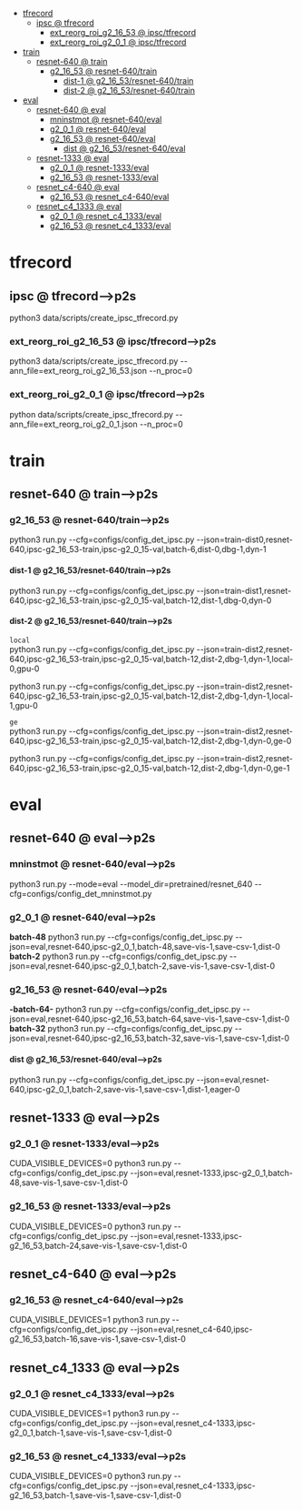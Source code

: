 <!-- MarkdownTOC -->

- [tfrecord](#tfrecor_d_)
    - [ipsc       @ tfrecord](#ipsc___tfrecord_)
        - [ext_reorg_roi_g2_16_53       @ ipsc/tfrecord](#ext_reorg_roi_g2_16_53___ipsc_tfrecor_d_)
        - [ext_reorg_roi_g2_0_1       @ ipsc/tfrecord](#ext_reorg_roi_g2_0_1___ipsc_tfrecor_d_)
- [train](#train_)
    - [resnet-640       @ train](#resnet_640___trai_n_)
        - [g2_16_53       @ resnet-640/train](#g2_16_53___resnet_640_train_)
            - [dist-1       @ g2_16_53/resnet-640/train](#dist_1___g2_16_53_resnet_640_trai_n_)
            - [dist-2       @ g2_16_53/resnet-640/train](#dist_2___g2_16_53_resnet_640_trai_n_)
- [eval](#eva_l_)
    - [resnet-640       @ eval](#resnet_640___eval_)
        - [mninstmot       @ resnet-640/eval](#mninstmot___resnet_640_eva_l_)
        - [g2_0_1       @ resnet-640/eval](#g2_0_1___resnet_640_eva_l_)
        - [g2_16_53       @ resnet-640/eval](#g2_16_53___resnet_640_eva_l_)
            - [dist       @ g2_16_53/resnet-640/eval](#dist___g2_16_53_resnet_640_eval_)
    - [resnet-1333       @ eval](#resnet_1333___eval_)
        - [g2_0_1       @ resnet-1333/eval](#g2_0_1___resnet_1333_eval_)
        - [g2_16_53       @ resnet-1333/eval](#g2_16_53___resnet_1333_eval_)
    - [resnet_c4-640       @ eval](#resnet_c4_640___eval_)
        - [g2_16_53       @ resnet_c4-640/eval](#g2_16_53___resnet_c4_640_eval_)
    - [resnet_c4_1333       @ eval](#resnet_c4_1333___eval_)
        - [g2_0_1       @ resnet_c4_1333/eval](#g2_0_1___resnet_c4_1333_eva_l_)
        - [g2_16_53       @ resnet_c4_1333/eval](#g2_16_53___resnet_c4_1333_eva_l_)

<!-- /MarkdownTOC -->

<a id="tfrecor_d_"></a>
# tfrecord
<a id="ipsc___tfrecord_"></a>
## ipsc       @ tfrecord-->p2s
python3 data/scripts/create_ipsc_tfrecord.py
<a id="ext_reorg_roi_g2_16_53___ipsc_tfrecor_d_"></a>
### ext_reorg_roi_g2_16_53       @ ipsc/tfrecord-->p2s
python3 data/scripts/create_ipsc_tfrecord.py --ann_file=ext_reorg_roi_g2_16_53.json --n_proc=0
<a id="ext_reorg_roi_g2_0_1___ipsc_tfrecor_d_"></a>
### ext_reorg_roi_g2_0_1       @ ipsc/tfrecord-->p2s
python data/scripts/create_ipsc_tfrecord.py --ann_file=ext_reorg_roi_g2_0_1.json --n_proc=0
<a id="hello___ext_reorg_roi_g2_0_1_ipsc_nazi_o_"></a>

<a id="train_"></a>
# train
<a id="resnet_640___trai_n_"></a>
## resnet-640       @ train-->p2s
<a id="g2_16_53___resnet_640_train_"></a>
### g2_16_53       @ resnet-640/train-->p2s
python3 run.py --cfg=configs/config_det_ipsc.py  --json=train-dist0,resnet-640,ipsc-g2_16_53-train,ipsc-g2_0_15-val,batch-6,dist-0,dbg-1,dyn-1
<a id="dist_1___g2_16_53_resnet_640_trai_n_"></a>
#### dist-1       @ g2_16_53/resnet-640/train-->p2s
python3 run.py --cfg=configs/config_det_ipsc.py  --json=train-dist1,resnet-640,ipsc-g2_16_53-train,ipsc-g2_0_15-val,batch-12,dist-1,dbg-0,dyn-0
<a id="dist_2___g2_16_53_resnet_640_trai_n_"></a>
#### dist-2       @ g2_16_53/resnet-640/train-->p2s
``local``  
python3 run.py --cfg=configs/config_det_ipsc.py  --json=train-dist2,resnet-640,ipsc-g2_16_53-train,ipsc-g2_0_15-val,batch-12,dist-2,dbg-1,dyn-1,local-0,gpu-0

python3 run.py --cfg=configs/config_det_ipsc.py  --json=train-dist2,resnet-640,ipsc-g2_16_53-train,ipsc-g2_0_15-val,batch-12,dist-2,dbg-1,dyn-1,local-1,gpu-0

``ge``  
python3 run.py --cfg=configs/config_det_ipsc.py  --json=train-dist2,resnet-640,ipsc-g2_16_53-train,ipsc-g2_0_15-val,batch-12,dist-2,dbg-1,dyn-0,ge-0

python3 run.py --cfg=configs/config_det_ipsc.py  --json=train-dist2,resnet-640,ipsc-g2_16_53-train,ipsc-g2_0_15-val,batch-12,dist-2,dbg-1,dyn-0,ge-1

<a id="eva_l_"></a>
# eval
<a id="resnet_640___eval_"></a>
## resnet-640       @ eval-->p2s
<a id="mninstmot___resnet_640_eva_l_"></a>
### mninstmot       @ resnet-640/eval-->p2s
python3 run.py --mode=eval --model_dir=pretrained/resnet_640 --cfg=configs/config_det_mninstmot.py

<a id="g2_0_1___resnet_640_eva_l_"></a>
### g2_0_1       @ resnet-640/eval-->p2s
__batch-48__
python3 run.py --cfg=configs/config_det_ipsc.py  --json=eval,resnet-640,ipsc-g2_0_1,batch-48,save-vis-1,save-csv-1,dist-0
__batch-2__
python3 run.py --cfg=configs/config_det_ipsc.py  --json=eval,resnet-640,ipsc-g2_0_1,batch-2,save-vis-1,save-csv-1,dist-0
<a id="g2_16_53___resnet_640_eva_l_"></a>
### g2_16_53       @ resnet-640/eval-->p2s
__-batch-64-__
python3 run.py --cfg=configs/config_det_ipsc.py  --json=eval,resnet-640,ipsc-g2_16_53,batch-64,save-vis-1,save-csv-1,dist-0
__batch-32__
python3 run.py --cfg=configs/config_det_ipsc.py  --json=eval,resnet-640,ipsc-g2_16_53,batch-32,save-vis-1,save-csv-1,dist-0

<a id="dist___g2_16_53_resnet_640_eval_"></a>
#### dist       @ g2_16_53/resnet-640/eval-->p2s
python3 run.py --cfg=configs/config_det_ipsc.py  --json=eval,resnet-640,ipsc-g2_0_1,batch-2,save-vis-1,save-csv-1,dist-1,eager-0

<a id="resnet_1333___eval_"></a>
## resnet-1333       @ eval-->p2s
<a id="g2_0_1___resnet_1333_eval_"></a>
### g2_0_1       @ resnet-1333/eval-->p2s
CUDA_VISIBLE_DEVICES=0 python3 run.py --cfg=configs/config_det_ipsc.py  --json=eval,resnet-1333,ipsc-g2_0_1,batch-48,save-vis-1,save-csv-1,dist-0
<a id="g2_16_53___resnet_1333_eval_"></a>
### g2_16_53       @ resnet-1333/eval-->p2s
CUDA_VISIBLE_DEVICES=0 python3 run.py --cfg=configs/config_det_ipsc.py  --json=eval,resnet-1333,ipsc-g2_16_53,batch-24,save-vis-1,save-csv-1,dist-0

<a id="resnet_c4_640___eval_"></a>
## resnet_c4-640       @ eval-->p2s
<a id="g2_16_53___resnet_c4_640_eval_"></a>
### g2_16_53       @ resnet_c4-640/eval-->p2s
CUDA_VISIBLE_DEVICES=1 python3 run.py --cfg=configs/config_det_ipsc.py  --json=eval,resnet_c4-640,ipsc-g2_16_53,batch-16,save-vis-1,save-csv-1,dist-0

<a id="resnet_c4_1333___eval_"></a>
## resnet_c4_1333       @ eval-->p2s
<a id="g2_0_1___resnet_c4_1333_eva_l_"></a>
### g2_0_1       @ resnet_c4_1333/eval-->p2s
CUDA_VISIBLE_DEVICES=1 python3 run.py --cfg=configs/config_det_ipsc.py  --json=eval,resnet_c4-1333,ipsc-g2_0_1,batch-1,save-vis-1,save-csv-1,dist-0
<a id="g2_16_53___resnet_c4_1333_eva_l_"></a>
### g2_16_53       @ resnet_c4_1333/eval-->p2s
CUDA_VISIBLE_DEVICES=0 python3 run.py --cfg=configs/config_det_ipsc.py  --json=eval,resnet_c4-1333,ipsc-g2_16_53,batch-1,save-vis-1,save-csv-1,dist-0



